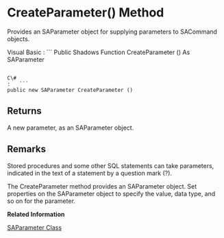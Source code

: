 <!-- loio3c0f000b6c5f10149cd7dbd2b94feace -->

# CreateParameter\(\) Method

Provides an SAParameter object for supplying parameters to SACommand objects.



Visual Basic
:   ```
Public Shadows Function CreateParameter () As SAParameter
```

C\#
:   ```
public new SAParameter CreateParameter ()
```



## Returns

A new parameter, as an SAParameter object.



## Remarks

Stored procedures and some other SQL statements can take parameters, indicated in the text of a statement by a question mark \(?\).

The CreateParameter method provides an SAParameter object. Set properties on the SAParameter object to specify the value, data type, and so on for the parameter.

**Related Information**  


[SAParameter Class](saparameter-class-3c1c008.md "Represents a parameter to an SACommand, and optionally, its mapping to a DataSet column.")

